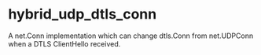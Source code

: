 # hybrid_udp_dtls_conn
A net.Conn implementation which can change dtls.Conn from net.UDPConn when a DTLS ClientHello received.
